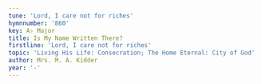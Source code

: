 ```yaml
---
tune: 'Lord, I care not for riches'
hymnnumber: '860'
key: A♭ Major
title: Is My Name Written There?
firstline: 'Lord, I care not for riches'
topic: 'Living His Life: Consecration; The Home Eternal: City of God'
author: Mrs. M. A. Kidder
year: '-'
---
```

